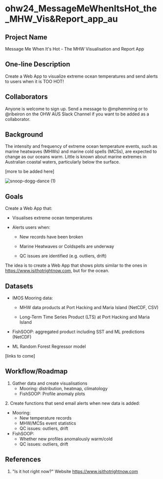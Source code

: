 # ohw24_MessageMeWhenItsHot_the_MHW_Vis&Report_app_au

## Project Name
Message Me When It's Hot - The MHW Visualisation and Report App

## One-line Description
Create a Web App to visualize extreme ocean temperatures and send alerts to users when it is TOO HOT!

## Collaborators
Anyone is welcome to sign up. Send a message to @mphemming or to @ribeiron on the OHW AUS Slack Channel if you want to be added as a collaborator. 

## Background
The intensity and frequency of extreme ocean temperature events, such as marine heatwaves (MHWs) and marine cold spells (MCSs), are expected to change as our oceans warm. Little is known about marine extremes in Australian coastal waters, particularly below the surface. 

[more to be added here]

![snoop-dogg-dance (1)](https://github.com/user-attachments/assets/2fbd026a-ac1e-44d0-8afa-6c71d8d7c706)


## Goals
Create a Web App that:​

- Visualises extreme ocean temperatures ​

- ​Alerts users when:​

  - New records have been broken​

  - Marine Heatwaves or Coldspells are underway​

  - QC issues are identified (e.g. outliers, drift)​

​The idea is to create a Web App that shows plots similar to the ones in https://www.isithotrightnow.com, but for the ocean. 

## Datasets
- IMOS Mooring data:
  
  - MHW data products at Port Hacking and Maria Island (NetCDF, CSV)​
    
  - Long-Term Time Series Product (LTS) at Port Hacking and Maria Island​
    
- FishSOOP: aggregated product including SST and ML predictions (NetCDF)​
  
- ML Random Forest Regressor model ​

[links to come] 

## Workflow/Roadmap

1. Gather data and create visualisations​
   - Mooring: distribution, heatmap, climatology​
   - FishSOOP: Profile anomaly plots​

​2. Create functions that send email alerts when new data is added:​
  - Mooring:​
    - New temperature records​
    - MHW/MCSs event statistics​
    - QC issues: outliers, drift​
  - FishSOOP:​
    - Whether new profiles anomalously warm/cold​
    - QC issues: outliers, drift​

## References
1. "Is it hot right now?" Website https://www.isithotrightnow.com
